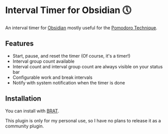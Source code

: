 # Interval Timer for Obsidian 🕔

An interval timer for [Obsidian](https://obsidian.md/) mostly useful for the [Pomodoro Technique](https://www.pomodorotechnique.com/).

## Features

-   Start, pause, and reset the timer (Of course, it's a timer!)
-   Interval group count available
-   Interval count and interval group count are always visible on your status bar
-   Configurable work and break intervals
-   Notify with system notification when the timer is done

## Installation

You can install with [BRAT](https://github.com/TfTHacker/obsidian42-brat).

This plugin is only for my personal use, so I have no plans to release it as a community plugin.
